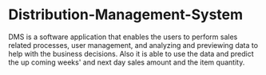 # Distribution-Management-System
DMS is a software application that enables the users to perform sales related processes, user management, and analyzing and previewing data to help with the business decisions. Also it is able to use the data and predict the up coming weeks' and next day sales amount and the item quantity.
